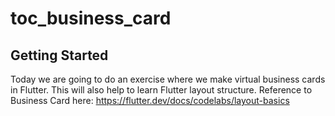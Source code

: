 # toc_business_card


## Getting Started

Today we are going to do an exercise where we make virtual business cards in Flutter. This will also help to learn
Flutter layout structure.
Reference to Business Card here: https://flutter.dev/docs/codelabs/layout-basics

